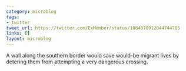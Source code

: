 ```yaml
---
category: microblog
tags:
- twitter
tweet_url: https://twitter.com/ExMember/status/1084870912044744705
links: []
layout: microblog
---
```

A wall along the southern border would save would-be migrant lives by detering them from attempting a very dangerous crossing.
